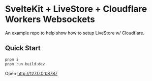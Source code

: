 # SvelteKit + LiveStore + Cloudflare Workers Websockets

An example repo to help show how to setup LiveStore w/ Cloudflare.

## Quick Start

```bash
pnpm i
pnpm run build:dev
```

Open http://127.0.0.1:8787
